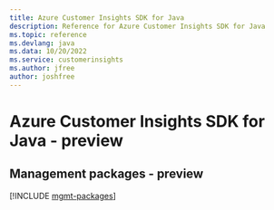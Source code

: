 ```yaml
---
title: Azure Customer Insights SDK for Java
description: Reference for Azure Customer Insights SDK for Java
ms.topic: reference
ms.devlang: java
ms.data: 10/20/2022
ms.service: customerinsights
ms.author: jfree
author: joshfree
---
```

# Azure Customer Insights SDK for Java - preview

## Management packages - preview
[!INCLUDE [mgmt-packages](customer-insights-mgmt-index.md)]
